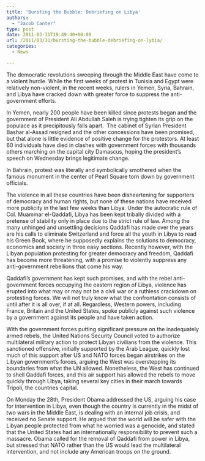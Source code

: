 ```yaml
---
title: 'Bursting the Bubble: Debriefing on Libya'
authors: 
  - "Jacob Canter"
type: post
date: 2011-03-31T19:49:40+00:00
url: /2011/03/31/bursting-the-bubble-debriefing-on-lybia/
categories:
  - News

---
```

The democratic revolutions sweeping through the Middle East have come to a violent hurdle. While the first weeks of protest in Tunisia and Egypt were relatively non-violent, in the recent weeks, rulers in Yemen, Syria, Bahrain, and Libya have cracked down with greater force to suppress the anti-government efforts.

In Yemen, nearly 200 people have been killed since protests began and the government of President Ali Abdullah Saleh is trying tighten its grip on the populace as it precipitously falls apart.  The cabinet of Syrian President Bashar al-Assad resigned and the other concessions have been promised, but that alone is little evidence of positive change for the protestors. At least 60 individuals have died in clashes with government forces with thousands others marching on the capital city Damascus, hoping the president’s speech on Wednesday brings legitimate change.

In Bahrain, protest was literally and symbolically smothered when the famous monument in the center of Pearl Square torn down by government officials.

The violence in all these countries have been disheartening for supporters of democracy and human rights, but none of these nations have received more publicity in the last few weeks than Libya. Under the autocratic rule of Col. Muammar el-Qaddafi, Libya has been kept tribally divided with a pretense of stability only in place due to the strict rule of law. Among the many unhinged and unsettling decisions Qaddafi has made over the years are his calls to eliminate Switzerland and force all the youth in Libya to read his Green Book, where he supposedly explains the solutions to democracy, economics and society in three easy sections. Recently however, with the Libyan population protesting for greater democracy and freedom, Qaddafi has become more threatening, with a promise to violently suppress any anti-government rebellions that come his way.

Qaddafi’s government has kept such promises, and with the rebel anti-government forces occupying the eastern region of Libya, violence has erupted into what may or may not be a civil war or a ruthless crackdown on protesting forces. We will not truly know what the confrontation consists of until after it is all over, if at all. Regardless, Western powers, including France, Britain and the United States, spoke publicly against such violence by a government against its people and have taken action.

With the government forces putting significant pressure on the inadequately armed rebels, the United Nations Security Council voted to authorize multilateral military action to protect Libyan civilians from the violence. This sanctioned offensive, initially supported by the Arab League, quickly lost much of this support after US and NATO forces began airstrikes on the Libyan government’s forces, arguing the West was overstepping its boundaries from what the UN allowed. Nonetheless, the West has continued to shell Qaddafi forces, and this air support has allowed the rebels to move quickly through Libya, taking several key cities in their march towards Tripoli, the countries capital.

On Monday the 28th, President Obama addressed the US, arguing his case for intervention in Libya, even though the country is currently in the midst of two wars in the Middle East, is dealing with an internal job crisis, and received no Senate support. He argued that the world will be safer with the Libyan people protected from what he worried was a genocide, and stated that the United States had an internationally responsibility to prevent such a massacre. Obama called for the removal of Qaddafi from power in Libya, but stressed that NATO rather than the US would lead the multilateral intervention, and not include any American troops on the ground.